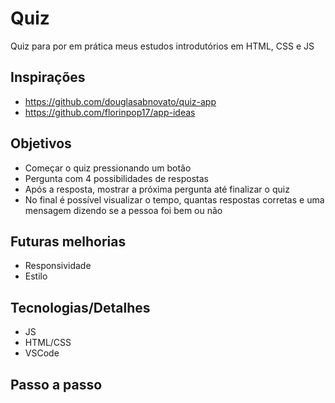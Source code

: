 # Quiz
Quiz para por em prática meus estudos introdutórios em HTML, CSS e JS


## Inspirações
- https://github.com/douglasabnovato/quiz-app
- https://github.com/florinpop17/app-ideas


## Objetivos
- Começar o quiz pressionando um botão
- Pergunta com 4 possibilidades de respostas
- Após a resposta, mostrar a próxima pergunta até finalizar o quiz
- No final é possível visualizar o tempo, quantas respostas corretas e uma mensagem dizendo se a pessoa foi bem ou não


## Futuras melhorias
- Responsividade
- Estilo

## Tecnologias/Detalhes
- JS
- HTML/CSS
- VSCode

## Passo a passo

